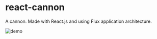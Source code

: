 react-cannon
============

A cannon. Made with React.js and using Flux application architecture.

![demo](https://s3.amazonaws.com/kurtzkloud.com/p/cannon-firing.gif)
